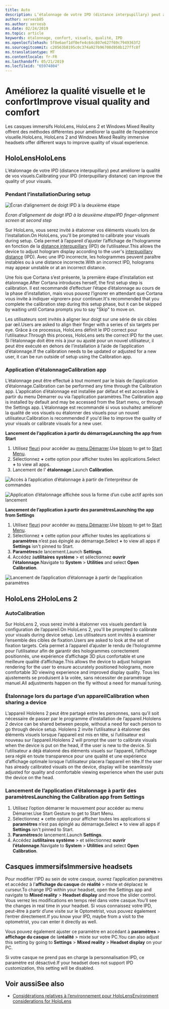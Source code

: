 ```yaml
---
title: Auto
description: L’étalonnage de votre IPD (distance interpupillary) peut améliorer la qualité de vos visuels. Les casques immersifs HoloLens et Windows Mixed Reality offrent des moyens de personnaliser la IPD.
author: xerxesb85
ms.author: xerxesb
ms.date: 02/24/2019
ms.topic: article
keywords: étalonnage, confort, visuels, qualité, IPD
ms.openlocfilehash: 5f8e6aef1df0efe4c64c807e627f69c7949363f2
ms.sourcegitcommit: c20563b8195c0c374a927b96708d958b127ffc8f
ms.translationtype: MT
ms.contentlocale: fr-FR
ms.lasthandoff: 05/21/2019
ms.locfileid: "65974804"
---
```

# <a name="improve-visual-quality-and-comfort"></a><span data-ttu-id="dd9e5-105">Améliorez la qualité visuelle et le confort</span><span class="sxs-lookup"><span data-stu-id="dd9e5-105">Improve visual quality and comfort</span></span>
<span data-ttu-id="dd9e5-106">Les casques immersifs HoloLens, HoloLens 2 et Windows Mixed Reality offrent des méthodes différentes pour améliorer la qualité de l’expérience visuelle.</span><span class="sxs-lookup"><span data-stu-id="dd9e5-106">HoloLens, HoloLens 2 and Windows Mixed Reality immersive headsets offer different ways to improve quality of visual experience.</span></span> 

## <a name="hololens"></a><span data-ttu-id="dd9e5-107">HoloLens</span><span class="sxs-lookup"><span data-stu-id="dd9e5-107">HoloLens</span></span>

<span data-ttu-id="dd9e5-108">L’étalonnage de votre IPD (distance interpupillary) peut améliorer la qualité de vos visuels.</span><span class="sxs-lookup"><span data-stu-id="dd9e5-108">Calibrating your IPD (interpupillary distance) can improve the quality of your visuals.</span></span>

### <a name="during-setup"></a><span data-ttu-id="dd9e5-109">Pendant l’installation</span><span class="sxs-lookup"><span data-stu-id="dd9e5-109">During setup</span></span>

![Écran d’alignement de doigt IPD à la deuxième étape](images/ipd-finger-alignment-300px.jpg)<br>

<span data-ttu-id="dd9e5-111">*Écran d’alignement de doigt IPD à la deuxième étape*</span><span class="sxs-lookup"><span data-stu-id="dd9e5-111">*IPD finger-alignment screen at second step*</span></span>

<span data-ttu-id="dd9e5-112">Sur HoloLens, vous serez invité à étalonner vos éléments visuels lors de l’installation.</span><span class="sxs-lookup"><span data-stu-id="dd9e5-112">On HoloLens, you'll be prompted to calibrate your visuals during setup.</span></span> <span data-ttu-id="dd9e5-113">Cela permet à l’appareil d’ajuster l’affichage de l’hologramme en fonction de la [distance interpupillary](https://en.wikipedia.org/wiki/Interpupillary_distance) (IPD) de l’utilisateur.</span><span class="sxs-lookup"><span data-stu-id="dd9e5-113">This allows the device to adjust hologram display according to the user's [interpupillary distance](https://en.wikipedia.org/wiki/Interpupillary_distance) (IPD).</span></span> <span data-ttu-id="dd9e5-114">Avec une IPD incorrecte, les hologrammes peuvent paraître instables ou à une distance incorrecte.</span><span class="sxs-lookup"><span data-stu-id="dd9e5-114">With an incorrect IPD, holograms may appear unstable or at an incorrect distance.</span></span>

<span data-ttu-id="dd9e5-115">Une fois que Cortana s’est présente, la première étape d’installation est étalonnage.</span><span class="sxs-lookup"><span data-stu-id="dd9e5-115">After Cortana introduces herself, the first setup step is calibration.</span></span> <span data-ttu-id="dd9e5-116">Il est recommandé d’effectuer l’étape d’étalonnage au cours de la phase d’installation, mais vous pouvez l’ignorer en attendant que Cortana vous invite à indiquer «ignorer» pour continuer.</span><span class="sxs-lookup"><span data-stu-id="dd9e5-116">It's recommended that you complete the calibration step during this setup phase, but it can be skipped by waiting until Cortana prompts you to say "Skip" to move on.</span></span>

<span data-ttu-id="dd9e5-117">Les utilisateurs sont invités à aligner leur doigt sur une série de six cibles par œil.</span><span class="sxs-lookup"><span data-stu-id="dd9e5-117">Users are asked to align their finger with a series of six targets per eye.</span></span> <span data-ttu-id="dd9e5-118">Grâce à ce processus, HoloLens définit le IPD correct pour l’utilisateur.</span><span class="sxs-lookup"><span data-stu-id="dd9e5-118">Through this process, HoloLens sets the correct IPD for the user.</span></span> <span data-ttu-id="dd9e5-119">Si l’étalonnage doit être mis à jour ou ajusté pour un nouvel utilisateur, il peut être exécuté en dehors de l’installation à l’aide de l’application d’étalonnage.</span><span class="sxs-lookup"><span data-stu-id="dd9e5-119">If the calibration needs to be updated or adjusted for a new user, it can be run outside of setup using the Calibration app.</span></span>

### <a name="calibration-app"></a><span data-ttu-id="dd9e5-120">Application d’étalonnage</span><span class="sxs-lookup"><span data-stu-id="dd9e5-120">Calibration app</span></span>

<span data-ttu-id="dd9e5-121">L’étalonnage peut être effectué à tout moment par le biais de l’application d’étalonnage.</span><span class="sxs-lookup"><span data-stu-id="dd9e5-121">Calibration can be performed any time through the Calibration app.</span></span> <span data-ttu-id="dd9e5-122">L’application d’étalonnage est installée par défaut et est accessible à partir du menu Démarrer ou via l’application paramètres.</span><span class="sxs-lookup"><span data-stu-id="dd9e5-122">The Calibration app is installed by default and may be accessed from the Start menu, or through the Settings app.</span></span> <span data-ttu-id="dd9e5-123">L’étalonnage est recommandé si vous souhaitez améliorer la qualité de vos visuels ou étalonner des visuels pour un nouvel utilisateur.</span><span class="sxs-lookup"><span data-stu-id="dd9e5-123">Calibration is recommended if you'd like to improve the quality of your visuals or calibrate visuals for a new user.</span></span>

<span data-ttu-id="dd9e5-124">**Lancement de l’application à partir du démarrage**</span><span class="sxs-lookup"><span data-stu-id="dd9e5-124">**Launching the app from Start**</span></span>
1. <span data-ttu-id="dd9e5-125">Utilisez [fleuri](gestures.md#bloom) pour accéder au [menu Démarrer](navigating-the-windows-mixed-reality-home.md#start-menu).</span><span class="sxs-lookup"><span data-stu-id="dd9e5-125">Use [bloom](gestures.md#bloom) to get to [Start Menu](navigating-the-windows-mixed-reality-home.md#start-menu).</span></span>
2. <span data-ttu-id="dd9e5-126">Sélectionnez **+** cette option pour afficher toutes les applications.</span><span class="sxs-lookup"><span data-stu-id="dd9e5-126">Select **+** to view all apps.</span></span>
3. <span data-ttu-id="dd9e5-127">Lancement de l' **étalonnage**.</span><span class="sxs-lookup"><span data-stu-id="dd9e5-127">Launch **Calibration**.</span></span>

![Accès à l’application d’étalonnage à partir de l’interpréteur de commandes](images/calibration-shell.png)

![Application d’étalonnage affichée sous la forme d’un cube actif après son lancement](images/calibration-livecube-200px.png)

<span data-ttu-id="dd9e5-130">**Lancement de l’application à partir des paramètres**</span><span class="sxs-lookup"><span data-stu-id="dd9e5-130">**Launching the app from Settings**</span></span>
1. <span data-ttu-id="dd9e5-131">Utilisez [fleuri](gestures.md#bloom) pour accéder au [menu Démarrer](navigating-the-windows-mixed-reality-home.md#start-menu).</span><span class="sxs-lookup"><span data-stu-id="dd9e5-131">Use [bloom](gestures.md#bloom) to get to [Start Menu](navigating-the-windows-mixed-reality-home.md#start-menu).</span></span>
2. <span data-ttu-id="dd9e5-132">Sélectionnez **+** cette option pour afficher toutes les applications si **paramètres** n’est pas épinglé au démarrage.</span><span class="sxs-lookup"><span data-stu-id="dd9e5-132">Select **+** to view all apps if **Settings** isn't pinned to Start.</span></span>
3. <span data-ttu-id="dd9e5-133">**Paramètres**de lancement.</span><span class="sxs-lookup"><span data-stu-id="dd9e5-133">Launch **Settings**.</span></span>
4. <span data-ttu-id="dd9e5-134">Accédez à**utilitaires** **système** > et sélectionnez **ouvrir l’étalonnage**.</span><span class="sxs-lookup"><span data-stu-id="dd9e5-134">Navigate to **System** > **Utilities** and select **Open Calibration**.</span></span>

![Lancement de l’application d’étalonnage à partir de l’application paramètres](images/calibration-settings-500px.jpg)

## <a name="hololens-2"></a><span data-ttu-id="dd9e5-136">HoloLens 2</span><span class="sxs-lookup"><span data-stu-id="dd9e5-136">HoloLens 2</span></span>

### <a name="calibration"></a><span data-ttu-id="dd9e5-137">Auto</span><span class="sxs-lookup"><span data-stu-id="dd9e5-137">Calibration</span></span> 

<span data-ttu-id="dd9e5-138">Sur HoloLens 2, vous serez invité à étalonner vos visuels pendant la configuration de l’appareil.</span><span class="sxs-lookup"><span data-stu-id="dd9e5-138">On HoloLens 2, you'll be prompted to calibrate your visuals during device setup.</span></span> <span data-ttu-id="dd9e5-139">Les utilisateurs sont invités à examiner l’ensemble des cibles de fixation.</span><span class="sxs-lookup"><span data-stu-id="dd9e5-139">Users are asked to look at the set of fixation targets.</span></span> <span data-ttu-id="dd9e5-140">Cela permet à l’appareil d’ajuster le rendu de l’hologramme pour l’utilisateur afin de garantir des hologrammes correctement positionnés, une expérience d’affichage 3D plus confortable et une meilleure qualité d’affichage.</span><span class="sxs-lookup"><span data-stu-id="dd9e5-140">This allows the device to adjust hologram rendering for the user to ensure accurately positioned holograms, more comfortable 3D viewing experience and improved display quality.</span></span> <span data-ttu-id="dd9e5-141">Tous les ajustements se produisent à la volée, sans nécessiter de paramétrage manuel.</span><span class="sxs-lookup"><span data-stu-id="dd9e5-141">All adjustments happen on the fly without a need for manual tuning.</span></span> 

### <a name="calibration-when-sharing-a-device"></a><span data-ttu-id="dd9e5-142">Étalonnage lors du partage d’un appareil</span><span class="sxs-lookup"><span data-stu-id="dd9e5-142">Calibration when sharing a device</span></span> 

<span data-ttu-id="dd9e5-143">L’appareil Hololens 2 peut être partagé entre les personnes, sans qu’il soit nécessaire de passer par le programme d’installation de l’appareil.</span><span class="sxs-lookup"><span data-stu-id="dd9e5-143">Hololens 2 device can be shared between people, without a need for each person to go through device setup.</span></span> <span data-ttu-id="dd9e5-144">Hololens 2 invite l’utilisateur à étalonner des éléments visuels lorsque l’appareil est mis en tête, si l’utilisateur est nouveau sur l’appareil.</span><span class="sxs-lookup"><span data-stu-id="dd9e5-144">Hololens 2 will prompt the user to calibrate visuals when the device is put on the head, if the user is new to the device.</span></span> <span data-ttu-id="dd9e5-145">Si l’utilisateur a déjà étalonné des éléments visuels sur l’appareil, l’affichage sera réglé en toute transparence pour une qualité et une expérience d’affichage optimale lorsque l’utilisateur placera l’appareil en tête.</span><span class="sxs-lookup"><span data-stu-id="dd9e5-145">If the user has already calibrated visuals on the device, display will be seamlessly adjusted for quality and comfortable viewing experience when the user puts the device on the head.</span></span>  

### <a name="launching-the-calibration-app-from-settings"></a><span data-ttu-id="dd9e5-146">Lancement de l’application d’étalonnage à partir des paramètres</span><span class="sxs-lookup"><span data-stu-id="dd9e5-146">Launching the Calibration app from Settings</span></span>
1. <span data-ttu-id="dd9e5-147">Utilisez l’option démarrer le mouvement pour accéder au menu Démarrer.</span><span class="sxs-lookup"><span data-stu-id="dd9e5-147">Use Start Gesture to get to Start Menu.</span></span>
2. <span data-ttu-id="dd9e5-148">Sélectionnez **+** cette option pour afficher toutes les applications si **paramètres** n’est pas épinglé au démarrage.</span><span class="sxs-lookup"><span data-stu-id="dd9e5-148">Select **+** to view all apps if **Settings** isn't pinned to Start.</span></span>
3. <span data-ttu-id="dd9e5-149">**Paramètres**de lancement.</span><span class="sxs-lookup"><span data-stu-id="dd9e5-149">Launch **Settings**.</span></span>
4. <span data-ttu-id="dd9e5-150">Accédez à**utilitaires** **système** > et sélectionnez **ouvrir l’étalonnage**.</span><span class="sxs-lookup"><span data-stu-id="dd9e5-150">Navigate to **System** > **Utilities** and select **Open Calibration**.</span></span>

## <a name="immersive-headsets"></a><span data-ttu-id="dd9e5-151">Casques immersifs</span><span class="sxs-lookup"><span data-stu-id="dd9e5-151">Immersive headsets</span></span>

<span data-ttu-id="dd9e5-152">Pour modifier l’IPD au sein de votre casque, ouvrez l’application paramètres et accédez à l'**affichage du casque** de **réalité** > mixte et déplacez le curseur.</span><span class="sxs-lookup"><span data-stu-id="dd9e5-152">To change IPD within your headset, open the Settings app and navigate to **Mixed reality** > **Headset display** and move the slider control.</span></span> <span data-ttu-id="dd9e5-153">Vous verrez les modifications en temps réel dans votre casque.</span><span class="sxs-lookup"><span data-stu-id="dd9e5-153">You’ll see the changes in real time in your headset.</span></span> <span data-ttu-id="dd9e5-154">Si vous connaissez votre IPD, peut-être à partir d’une visite sur le Optometrist, vous pouvez également l’entrer directement.</span><span class="sxs-lookup"><span data-stu-id="dd9e5-154">If you know your IPD, maybe from a visit to the optometrist, you can enter it directly as well.</span></span>

<span data-ttu-id="dd9e5-155">Vous pouvez également ajuster ce paramètre en accédant à **paramètres** > **affichage du casque** de la**réalité** > mixte sur votre PC.</span><span class="sxs-lookup"><span data-stu-id="dd9e5-155">You can also adjust this setting by going to **Settings** > **Mixed reality** > **Headset display** on your PC.</span></span>

<span data-ttu-id="dd9e5-156">Si votre casque ne prend pas en charge la personnalisation IPD, ce paramètre est désactivé.</span><span class="sxs-lookup"><span data-stu-id="dd9e5-156">If your headset does not support IPD customization, this setting will be disabled.</span></span>

## <a name="see-also"></a><span data-ttu-id="dd9e5-157">Voir aussi</span><span class="sxs-lookup"><span data-stu-id="dd9e5-157">See also</span></span>
* [<span data-ttu-id="dd9e5-158">Considérations relatives à l’environnement pour HoloLens</span><span class="sxs-lookup"><span data-stu-id="dd9e5-158">Environment considerations for HoloLens</span></span>](environment-considerations-for-hololens.md)
